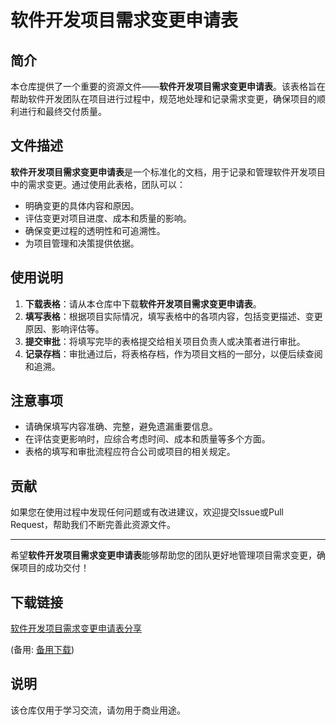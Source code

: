 # 软件开发项目需求变更申请表

## 简介

本仓库提供了一个重要的资源文件——**软件开发项目需求变更申请表**。该表格旨在帮助软件开发团队在项目进行过程中，规范地处理和记录需求变更，确保项目的顺利进行和最终交付质量。

## 文件描述

**软件开发项目需求变更申请表**是一个标准化的文档，用于记录和管理软件开发项目中的需求变更。通过使用此表格，团队可以：

- 明确变更的具体内容和原因。
- 评估变更对项目进度、成本和质量的影响。
- 确保变更过程的透明性和可追溯性。
- 为项目管理和决策提供依据。

## 使用说明

1. **下载表格**：请从本仓库中下载**软件开发项目需求变更申请表**。
2. **填写表格**：根据项目实际情况，填写表格中的各项内容，包括变更描述、变更原因、影响评估等。
3. **提交审批**：将填写完毕的表格提交给相关项目负责人或决策者进行审批。
4. **记录存档**：审批通过后，将表格存档，作为项目文档的一部分，以便后续查阅和追溯。

## 注意事项

- 请确保填写内容准确、完整，避免遗漏重要信息。
- 在评估变更影响时，应综合考虑时间、成本和质量等多个方面。
- 表格的填写和审批流程应符合公司或项目的相关规定。

## 贡献

如果您在使用过程中发现任何问题或有改进建议，欢迎提交Issue或Pull Request，帮助我们不断完善此资源文件。

---

希望**软件开发项目需求变更申请表**能够帮助您的团队更好地管理项目需求变更，确保项目的成功交付！

## 下载链接
[软件开发项目需求变更申请表分享](https://pan.quark.cn/s/6b09b85bebf6) 

(备用: [备用下载](https://pan.baidu.com/s/1BD_djJm4_6MjxRr_u_mubA?pwd=1234))

## 说明

该仓库仅用于学习交流，请勿用于商业用途。
